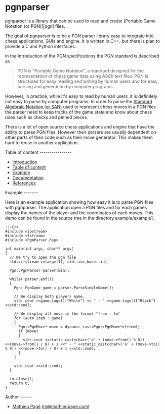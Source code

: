 pgnparser
=========

<a name="introduction" />
pgnparser is a library that can be used to read and create [Portable Game 
Notation (or PGN)][pgn] files.

[pgn]: http://www.saremba.de/chessgml/standards/pgn/pgn-complete.htm

The goal of pgnparser is to be a PGN parser library easy to integrate into
chess applications, GUIs and engine. It is written in C++, but there is plan
to provide a C and Python interfaces.

In the introduction of the PGN specifications the PGN standard is described as 

> PGN is "Portable Game Notation", a standard designed for the representation 
> of chess game data using ASCII text files. PGN is structured for easy reading
> and writing by human users and for easy parsing and generation by computer 
> programs.

However, in practice, while it's easy to read by human users, it is definitely 
not easy to parse by computer programs. In order to parse the [Standard 
Algebraic Notation (or SAN)][san] used to represent chess moves in a PGN files 
the parser need to keep tracks of the game state and know about chess rules 
such as checks and pinned pieces.

[san]: http://chessprogramming.wikispaces.com/Algebraic+Chess+Notation#Standard%20Algebraic%20Notation%20(SAN)

There is a lot of open source chess applications and engine that have the
ability to parse PGN files. However their parsers are usually dependent on
other parts of their code such as their move generator. This makes them hard
to reuse in another application.

<a name="table_of_content" />
Table of content
----------------

  * [Introduction](#introduction)
  * [Table of content](#table_of_content)
  * [Example](#example)
  * [Documentation](#documentation)
  * [References](#references)

<a name="example" /> 
Example
-------

Here is an example application showing how easy it is to parse PGN files with
pgnparser. The application open a PGN files and for each games display the 
names of the player and the coordinates of each moves. This demo can be found
in the source tree in the directory example/example1.

    :::C++
    #include <iostream>
    #include <fstream>
    #include <PgnParser.hpp>

    int main(int argc, char** argv)
    {
      // We try to open the pgn file
      std::ifstream in(argv[1], std::ios_base::in);

      Pgn::PgnParser parser(&in);

      while(!parser.eof())
      {
        Pgn::PgnGame game = parser.ParseSingleGame();

        // We display both players name.
        std::cout <<game.tags()["White"] << " - " <<game.tags()["Black"] <<std::endl;

        // We display all move in the format "from - to"
        for (auto item : game)
        {
          Pgn::PgnMove* move = dynamic_cast<Pgn::PgnMove*>(item);
          if (move)
          {
            std::cout <<static_cast<char>('a' + (move->from() % 8)) <<(move->from() / 8) + 1 <<" - " <<static_cast<char>('a' + (move->to() % 8)) <<(move->to() / 8) + 1 <<std::endl;
          }
        }

        std::cout <<std::endl;
      }

      in.close();
      return 0;
    }

<a name="author" />
Author
------

* [Mathieu Pagé][] (<m@mathieupage.com>)

[Mathieu Pagé]: http://www.mathieupage.com
